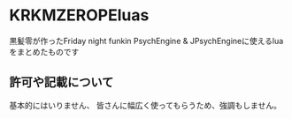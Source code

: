 # KRKMZEROPEluas
黒髪零が作ったFriday night funkin PsychEngine &amp; JPsychEngineに使えるluaをまとめたものです





## 許可や記載について
基本的にはいりません、
皆さんに幅広く使ってもらうため、強調もしません。
